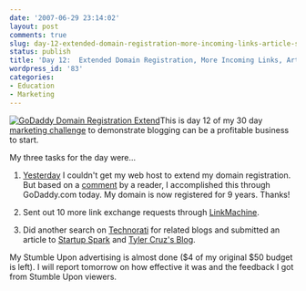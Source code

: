 ```yaml
---
date: '2007-06-29 23:14:02'
layout: post
comments: true
slug: day-12-extended-domain-registration-more-incoming-links-article-submission
status: publish
title: 'Day 12:  Extended Domain Registration, More Incoming Links, Article Submission'
wordpress_id: '83'
categories:
- Education
- Marketing
---
```


[![GoDaddy Domain Registration Extend](http://s3.amazonaws.com/oldbloguploads/2007/06/godaddy11-150x150.png)](http://s3.amazonaws.com/oldbloguploads/2007/06/godaddy11.png)This is day 12 of my 30 day [marketing challenge](http://brianarmstrong.org/posts/website-marketing-three-tasks-per-day-for-a-month/) to demonstrate blogging can be a profitable business to start.

My three tasks for the day were...

1. [Yesterday](http://brianarmstrong.org/posts/day-11-article-for-probloggernet-stumbleupon-campaign-and-longer-domain-registration-attempt/) I couldn't get my web host to extend my domain registration.  But based on a [comment](http://brianarmstrong.org/posts/day-11-article-for-probloggernet-stumbleupon-campaign-and-longer-domain-registration-attempt/#comments) by a reader, I accomplished this through GoDaddy.com today.  My domain is now registered for 9 years.  Thanks!



2. Sent out 10 more link exchange requests through [LinkMachine](http://www.linkmachine.net/trk.php?ID=2328).

3. Did another search on [Technorati](http://www.technorati.com) for related blogs and submitted an article to [Startup Spark](http://startupspark.com/) and [Tyler Cruz's Blog](http://www.tylercruz.com/).

My Stumble Upon advertising is almost done ($4 of my original $50 budget is left).  I will report tomorrow on how effective it was and the feedback I got from Stumble Upon viewers.
